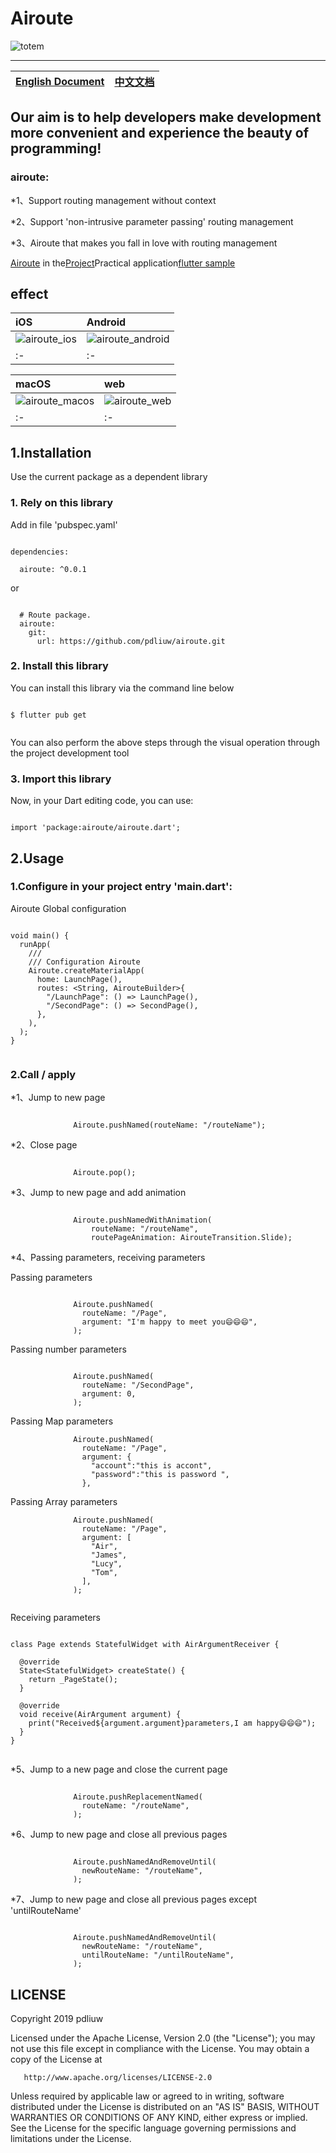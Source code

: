 # Airoute 

![totem](https://raw.githubusercontent.com/pdliuw/pdliuw.github.io/master/images/totem_four_logo.jpg)

-----

|[English Document](https://github.com/pdliuw/airoute/blob/master/README-EN.md)|[中文文档](https://github.com/pdliuw/airoute)|
|:-|:-|

## Our aim is to help developers make development more convenient and experience the beauty of programming!

### airoute:

*1、Support routing management without context

*2、Support 'non-intrusive parameter passing' routing management

*3、Airoute that makes you fall in love with routing management

[Airoute](https://github.com/pdliuw/airoute) in the[Project](https://github.com/flutter-app-sample/flutter_app_sample)Practical application[flutter sample](https://github.com/flutter-app-sample/flutter_app_sample)

## effect

|iOS|Android|
|:-|:-|
|![airoute_ios](https://github.com/pdliuw/airoute/blob/master/example/raw/airoute_render_ios.gif)|![airoute_android](https://github.com/pdliuw/airoute/blob/master/example/raw/airoute_render_android.gif)|
|:-|:-|

|macOS|web|
|:-|:-|
|![airoute_macos](https://github.com/pdliuw/airoute/blob/master/example/raw/airoute_render_macos.gif)|![airoute_web](https://github.com/pdliuw/airoute/blob/master/example/raw/airoute_render_web.gif)|
|:-|:-|


## 1.Installation

Use the current package as a dependent library

### 1. Rely on this library

Add in file 'pubspec.yaml'

```

dependencies:

  airoute: ^0.0.1

```

or

```

  # Route package.
  airoute:
    git:
      url: https://github.com/pdliuw/airoute.git

```

### 2. Install this library

You can install this library via the command line below

```

$ flutter pub get


```

You can also perform the above steps through the visual operation through the project development tool


### 3. Import this library

Now, in your Dart editing code, you can use:

```

import 'package:airoute/airoute.dart';

```

## 2.Usage

### 1.Configure in your project entry 'main.dart':

Airoute Global configuration

```

void main() {
  runApp(
    ///
    /// Configuration Airoute
    Airoute.createMaterialApp(
      home: LaunchPage(),
      routes: <String, AirouteBuilder>{
        "/LaunchPage": () => LaunchPage(),
        "/SecondPage": () => SecondPage(),
      },
    ),
  );
}


```


### 2.Call / apply

*1、Jump to new page

```

              Airoute.pushNamed(routeName: "/routeName");

```

*2、Close page

```

              Airoute.pop();

```

*3、Jump to new page and add animation

```

              Airoute.pushNamedWithAnimation(
                  routeName: "/routeName",
                  routePageAnimation: AirouteTransition.Slide);

```

*4、Passing parameters, receiving parameters

Passing parameters

```

              Airoute.pushNamed(
                routeName: "/Page",
                argument: "I'm happy to meet you😄😄😄",
              );

```

Passing number parameters

```

              Airoute.pushNamed(
                routeName: "/SecondPage",
                argument: 0,
              );

```

Passing Map parameters

```
              Airoute.pushNamed(
                routeName: "/Page",
                argument: {
                  "account":"this is accont",
                  "password":"this is password ",
                },
```        

Passing Array parameters

```
              Airoute.pushNamed(
                routeName: "/Page",
                argument: [
                  "Air",
                  "James",
                  "Lucy",
                  "Tom",
                ],
              );
              
```


Receiving parameters

```

class Page extends StatefulWidget with AirArgumentReceiver {

  @override
  State<StatefulWidget> createState() {
    return _PageState();
  }

  @override
  void receive(AirArgument argument) {
    print("Received${argument.argument}parameters,I am happy😄😄😄");
  }
}


```

*5、Jump to a new page and close the current page

```

              Airoute.pushReplacementNamed(
                routeName: "/routeName",
              );

```


*6、Jump to new page and close all previous pages

```

              Airoute.pushNamedAndRemoveUntil(
                newRouteName: "/routeName",
              );

```

*7、Jump to new page and close all previous pages except 'untilRouteName'

```

              Airoute.pushNamedAndRemoveUntil(
                newRouteName: "/routeName",
                untilRouteName: "/untilRouteName",
              );

```



## LICENSE

   Copyright 2019 pdliuw

   Licensed under the Apache License, Version 2.0 (the "License");
   you may not use this file except in compliance with the License.
   You may obtain a copy of the License at

       http://www.apache.org/licenses/LICENSE-2.0

   Unless required by applicable law or agreed to in writing, software
   distributed under the License is distributed on an "AS IS" BASIS,
   WITHOUT WARRANTIES OR CONDITIONS OF ANY KIND, either express or implied.
   See the License for the specific language governing permissions and
   limitations under the License.

